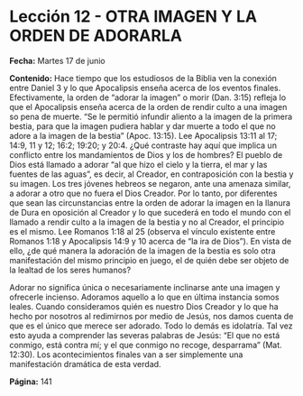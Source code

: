# Lección 12 - OTRA IMAGEN Y LA ORDEN DE ADORARLA

**Fecha:** Martes 17 de junio

**Contenido:**
Hace tiempo que los estudiosos de la Biblia ven la conexión entre Daniel 3 y lo
que Apocalipsis enseña acerca de los eventos finales. Efectivamente, la orden de
“adorar la imagen” o morir (Dan. 3:15) refleja lo que el Apocalipsis enseña acerca
de la orden de rendir culto a una imagen so pena de muerte. “Se le permitió
infundir aliento a la imagen de la primera bestia, para que la imagen pudiera
hablar y dar muerte a todo el que no adore a la imagen de la bestia” (Apoc. 13:15).
Lee Apocalipsis 13:11 al 17; 14:9, 11 y 12; 16:2; 19:20; y 20:4. ¿Qué contraste
hay aquí que implica un conflicto entre los mandamientos de Dios y los
de hombres?
El pueblo de Dios está llamado a adorar “al que hizo el cielo y la tierra, el mar
y las fuentes de las aguas”, es decir, al Creador, en contraposición con la bestia
y su imagen. Los tres jóvenes hebreos se negaron, ante una amenaza similar, a
adorar a otro que no fuera el Dios Creador. Por lo tanto, por diferentes que sean
las circunstancias entre la orden de adorar la imagen en la llanura de Dura en
oposición al Creador y lo que sucederá en todo el mundo con el llamado a rendir
culto a la imagen de la bestia y no al Creador, el principio es el mismo.
Lee Romanos 1:18 al 25 (observa el vínculo existente entre Romanos 1:18
y Apocalipsis 14:9 y 10 acerca de “la ira de Dios”). En vista de ello, ¿de qué
manera la adoración de la imagen de la bestia es solo otra manifestación
del mismo principio en juego, el de quién debe ser objeto de la lealtad de
los seres humanos?

Adorar no significa única o necesariamente inclinarse ante una imagen
y ofrecerle incienso. Adoramos aquello a lo que en última instancia somos
leales. Cuando consideramos quién es nuestro Dios Creador y lo que ha hecho
por nosotros al redimirnos por medio de Jesús, nos damos cuenta de que es el
único que merece ser adorado. Todo lo demás es idolatría. Tal vez esto ayuda a
comprender las severas palabras de Jesús: “El que no está conmigo, está contra
mí; y el que conmigo no recoge, desparrama” (Mat. 12:30). Los acontecimientos
finales van a ser simplemente una manifestación dramática de esta verdad.

**Página:** 141
